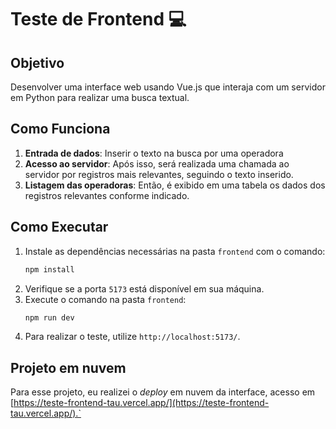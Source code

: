 # Teste de Frontend 💻

## Objetivo

Desenvolver uma interface web usando Vue.js que interaja com um servidor em Python para realizar uma busca textual.

## Como Funciona

1. **Entrada de dados**: Inserir o texto na busca por uma operadora
2. **Acesso ao servidor**: Após isso, será realizada uma chamada ao servidor por registros mais relevantes, seguindo o texto inserido.
3. **Listagem das operadoras**: Então, é exibido em uma tabela os dados dos registros relevantes conforme indicado.

## Como Executar

1. Instale as dependências necessárias na pasta `frontend` com o comando:
    ```bash
    npm install
    ```
2. Verifique se a porta `5173` está disponível em sua máquina.    
3. Execute o comando na pasta `frontend`:
    ```bash
    npm run dev 
    ```
4. Para realizar o teste, utilize `http://localhost:5173/`.    

## Projeto em nuvem

Para esse projeto, eu realizei o *deploy* em nuvem da interface, acesso em [https://teste-frontend-tau.vercel.app/](https://teste-frontend-tau.vercel.app/).`